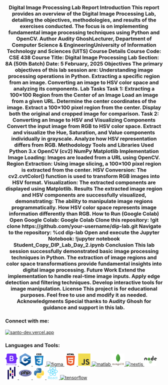 <h3 align="center">Digital Image Processing Lab Report Introduction This report provides an overview of the Digital Image Processing Lab, detailing the objectives, methodologies, and results of the exercises conducted. The focus is on implementing fundamental image processing techniques using Python and OpenCV. Author Audity GhoshLecturer, Department of Computer Science & EngineeringUniversity of Information Technology and Sciences (UITS) Course Details Course Code: CSE 438 Course Title: Digital Image Processing Lab Section: 8A (50th Batch) Date: 5 February, 2025 Objectives The primary objectives of this lab session are: Understanding image processing operations in Python. Extracting a specific region from an image. Converting an image to HSV color space and analyzing its components. Lab Tasks Task 1: Extracting a 100×100 Region from the Center of an Image Load an image from a given URL. Determine the center coordinates of the image. Extract a 100×100 pixel region from the center. Display both the original and cropped image for comparison. Task 2: Converting an Image to HSV and Visualizing Components Convert the input image from RGB to HSV color space. Extract and visualize the Hue, Saturation, and Value components individually in grayscale. Analyze how HSV representation differs from RGB. Methodology Tools and Libraries Used Python 3.x OpenCV (cv2) NumPy Matplotlib Implementation Image Loading: Images are loaded from a URL using OpenCV. Region Extraction: Using image slicing, a 100×100 pixel region is extracted from the center. HSV Conversion: The cv2.cvtColor() function is used to transform RGB images into HSV format. Visualization: The extracted components are displayed using Matplotlib. Results The extracted image region and HSV components are successfully visualized, demonstrating: The ability to manipulate image regions programmatically. How HSV color space represents image information differently than RGB. How to Run (Google Colab) Open Google Colab: Google Colab Clone this repository: !git clone https://github.com/your-username/dip-lab.git Navigate to the repository: %cd dip-lab Open and execute the Jupyter Notebook: !jupyter notebook Student_Copy_DIP_Lab_Day_2.ipynb Conclusion This lab session successfully demonstrated basic image processing techniques in Python. The extraction of image regions and color space transformations provide fundamental insights into digital image processing. Future Work Extend the implementation to handle real-time image inputs. Apply edge detection and filtering techniques. Develop interactive tools for image manipulation. License This project is for educational purposes. Feel free to use and modify it as needed. Acknowledgments Special thanks to Audity Ghosh for guidance and support in this lab.</h3>

<h3 align="left">Connect with me:</h3>
<p align="left">
<a href="https://dev.to/santo-dev.vercel.app" target="blank"><img align="center" src="https://raw.githubusercontent.com/rahuldkjain/github-profile-readme-generator/master/src/images/icons/Social/devto.svg" alt="santo-dev.vercel.app" height="30" width="40" /></a>
</p>

<h3 align="left">Languages and Tools:</h3>
<p align="left"> <a href="https://getbootstrap.com" target="_blank" rel="noreferrer"> <img src="https://raw.githubusercontent.com/devicons/devicon/master/icons/bootstrap/bootstrap-plain-wordmark.svg" alt="bootstrap" width="40" height="40"/> </a> <a href="https://www.w3schools.com/cpp/" target="_blank" rel="noreferrer"> <img src="https://raw.githubusercontent.com/devicons/devicon/master/icons/cplusplus/cplusplus-original.svg" alt="cplusplus" width="40" height="40"/> </a> <a href="https://www.w3schools.com/css/" target="_blank" rel="noreferrer"> <img src="https://raw.githubusercontent.com/devicons/devicon/master/icons/css3/css3-original-wordmark.svg" alt="css3" width="40" height="40"/> </a> <a href="https://www.figma.com/" target="_blank" rel="noreferrer"> <img src="https://www.vectorlogo.zone/logos/figma/figma-icon.svg" alt="figma" width="40" height="40"/> </a> <a href="https://www.w3.org/html/" target="_blank" rel="noreferrer"> <img src="https://raw.githubusercontent.com/devicons/devicon/master/icons/html5/html5-original-wordmark.svg" alt="html5" width="40" height="40"/> </a> <a href="https://developer.mozilla.org/en-US/docs/Web/JavaScript" target="_blank" rel="noreferrer"> <img src="https://raw.githubusercontent.com/devicons/devicon/master/icons/javascript/javascript-original.svg" alt="javascript" width="40" height="40"/> </a> <a href="https://www.mathworks.com/" target="_blank" rel="noreferrer"> <img src="https://upload.wikimedia.org/wikipedia/commons/2/21/Matlab_Logo.png" alt="matlab" width="40" height="40"/> </a> <a href="https://www.mongodb.com/" target="_blank" rel="noreferrer"> <img src="https://raw.githubusercontent.com/devicons/devicon/master/icons/mongodb/mongodb-original-wordmark.svg" alt="mongodb" width="40" height="40"/> </a> <a href="https://nextjs.org/" target="_blank" rel="noreferrer"> <img src="https://cdn.worldvectorlogo.com/logos/nextjs-2.svg" alt="nextjs" width="40" height="40"/> </a> <a href="https://nodejs.org" target="_blank" rel="noreferrer"> <img src="https://raw.githubusercontent.com/devicons/devicon/master/icons/nodejs/nodejs-original-wordmark.svg" alt="nodejs" width="40" height="40"/> </a> <a href="https://pandas.pydata.org/" target="_blank" rel="noreferrer"> <img src="https://raw.githubusercontent.com/devicons/devicon/2ae2a900d2f041da66e950e4d48052658d850630/icons/pandas/pandas-original.svg" alt="pandas" width="40" height="40"/> </a> <a href="https://www.php.net" target="_blank" rel="noreferrer"> <img src="https://raw.githubusercontent.com/devicons/devicon/master/icons/php/php-original.svg" alt="php" width="40" height="40"/> </a> <a href="https://www.python.org" target="_blank" rel="noreferrer"> <img src="https://raw.githubusercontent.com/devicons/devicon/master/icons/python/python-original.svg" alt="python" width="40" height="40"/> </a> <a href="https://reactjs.org/" target="_blank" rel="noreferrer"> <img src="https://raw.githubusercontent.com/devicons/devicon/master/icons/react/react-original-wordmark.svg" alt="react" width="40" height="40"/> </a> <a href="https://www.tensorflow.org" target="_blank" rel="noreferrer"> <img src="https://www.vectorlogo.zone/logos/tensorflow/tensorflow-icon.svg" alt="tensorflow" width="40" height="40"/> </a> </p>
